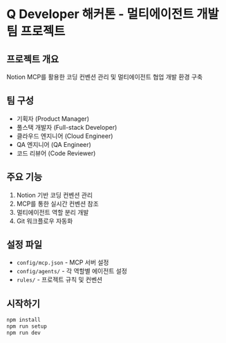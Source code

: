 # Q Developer 해커톤 - 멀티에이전트 개발팀 프로젝트

## 프로젝트 개요
Notion MCP를 활용한 코딩 컨벤션 관리 및 멀티에이전트 협업 개발 환경 구축

## 팀 구성
- 기획자 (Product Manager)
- 풀스택 개발자 (Full-stack Developer) 
- 클라우드 엔지니어 (Cloud Engineer)
- QA 엔지니어 (QA Engineer)
- 코드 리뷰어 (Code Reviewer)

## 주요 기능
1. Notion 기반 코딩 컨벤션 관리
2. MCP를 통한 실시간 컨벤션 참조
3. 멀티에이전트 역할 분리 개발
4. Git 워크플로우 자동화

## 설정 파일
- `config/mcp.json` - MCP 서버 설정
- `config/agents/` - 각 역할별 에이전트 설정
- `rules/` - 프로젝트 규칙 및 컨벤션

## 시작하기
```bash
npm install
npm run setup
npm run dev
```
